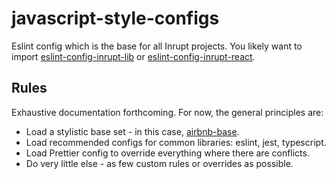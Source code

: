 # javascript-style-configs

Eslint config which is the base for all Inrupt projects. You likely want to import
[eslint-config-inrupt-lib](./eslint-config-inrupt-lib) or
[eslint-config-inrupt-react](./eslint-config-inrupt-react).

## Rules

Exhaustive documentation forthcoming. For now, the general principles are:

* Load a stylistic base set - in this case,
  [airbnb-base](https://www.npmjs.com/package/eslint-config-airbnb-base).
* Load recommended configs for common libraries: eslint, jest, typescript.
* Load Prettier config to override everything where there are conflicts.
* Do very little else - as few custom rules or overrides as possible.
